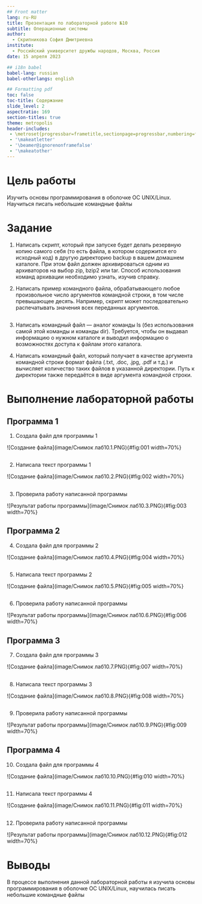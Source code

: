 ```yaml
---
## Front matter
lang: ru-RU
title: Презентация по лабораторной работе №10
subtitle: Операционные системы
author:
  - Скрипникова София Дмитриевна
institute:
  - Российский университет дружбы народов, Москва, Россия
date: 15 апреля 2023

## i18n babel
babel-lang: russian
babel-otherlangs: english

## Formatting pdf
toc: false
toc-title: Содержание
slide_level: 2
aspectratio: 169
section-titles: true
theme: metropolis
header-includes:
 - \metroset{progressbar=frametitle,sectionpage=progressbar,numbering=fraction}
 - '\makeatletter'
 - '\beamer@ignorenonframefalse'
 - '\makeatother'
---
```


# Цель работы

Изучить основы программирования в оболочке ОС UNIX/Linux. Научиться писать небольшие командные файлы

# Задание

1. Написать скрипт, который при запуске будет делать резервную копию самого себя (то есть файла, в котором содержится его исходный код) в другую директорию backup в вашем домашнем каталоге. При этом файл должен архивироваться одним из архиваторов на выбор zip, bzip2 или tar. Способ использования команд архивации необходимо узнать, изучив справку.

2. Написать пример командного файла, обрабатывающего любое произвольное число
аргументов командной строки, в том числе превышающее десять. Например, скрипт
может последовательно распечатывать значения всех переданных аргументов.

##

3. Написать командный файл — аналог команды ls (без использования самой этой команды и команды dir). Требуется, чтобы он выдавал информацию о нужном каталоге
и выводил информацию о возможностях доступа к файлам этого каталога.

4. Написать командный файл, который получает в качестве аргумента командной строки формат файла (.txt, .doc, .jpg, .pdf и т.д.) и вычисляет количество таких файлов в указанной директории. Путь к директории также передаётся в виде аргумента командной строки.

# Выполнение лабораторной работы
## Программа 1
1. Создала файл для программы 1

![Создание файла](image/Снимок лаб10.1.PNG){#fig:001 width=70%}

##

2. Написала текст программы 1 

![Создание файла](image/Снимок лаб10.2.PNG){#fig:002 width=70%}

##

3. Проверила работу написанной программы 

![Результат работы программы](image/Снимок лаб10.3.PNG){#fig:003 width=70%}

## Программа 2

4. Создала файл для программы 2 

![Создание файла](image/Снимок лаб10.4.PNG){#fig:004 width=70%}

##

5. Написала текст программы 2 

![Создание файла](image/Снимок лаб10.5.PNG){#fig:005 width=70%}

##

6. Проверила работу написанной программы 

![Результат работы программы](image/Снимок лаб10.6.PNG){#fig:006 width=70%}

## Программа 3

7. Создала файл для программы 3 

![Создание файла](image/Снимок лаб10.7.PNG){#fig:007 width=70%}

##

8. Написала текст программы 3 

![Создание файла](image/Снимок лаб10.8.PNG){#fig:008 width=70%}

##

9. Проверила работу написанной программы 

![Результат работы программы](image/Снимок лаб10.9.PNG){#fig:009 width=70%}

## Программа 4 

10. Создала файл для программы 4 

![Создание файла](image/Снимок лаб10.10.PNG){#fig:010 width=70%}

##

11. Написала текст программы 4 

![Создание файла](image/Снимок лаб10.11.PNG){#fig:011 width=70%}

##

12. Проверила работу написанной программы 

![Результат работы программы](image/Снимок лаб10.12.PNG){#fig:012 width=70%}

# Выводы

В процессе выполнения данной лабораторной работы я изучила основы программирования в оболочке ОС UNIX/Linux, научилась писать небольшие командные файлы


